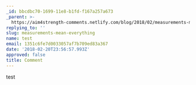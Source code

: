 ```yaml
---
_id: bbcdbc70-1699-11e8-b1fd-f167a257a673
_parent: >-
  https://aim4strength-comments.netlify.com/blog/2018/02/measurements-mean-everything/
replying_to: ''
slug: measurements-mean-everything
name: test
email: 1351c6fe7d0033057af7b709ed83a367
date: '2018-02-20T23:56:57.993Z'
approved: false
title: Comment
---
```

test
